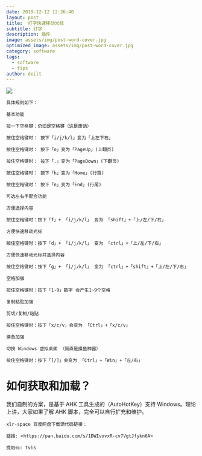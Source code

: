 ```yaml
---
date: 2019-12-12 12:26:40
layout: post
title:  打字快速移动光标
subtitle: 打字
description: 插件
image: assets/img/post-word-cover.jpg
optimized_image: assets/img/post-word-cover.jpg
category: software
tags:
  - software
  - tips
author: deilt
---
```




![](/img/post-word-1.jpg)

```
具体规则如下：

基本功能

按一下空格键：仍旧是空格键（这是废话）

按住空格键时： 按下「i/j/k/l」变为「上左下右」

按住空格键时： 按下「o」变为「PageUp」(上翻页)

按住空格键时： 按下「.」变为「PageDown」(下翻页)

按住空格键时： 按下「h」变为「Home」(行首)

按住空格键时： 按下「n」变为「End」(行尾)

可选左右手配合功能

方便选择内容

按住空格键时：按下「f」+ 「i/j/k/l」 变为 「shift」+「上/左/下/右」

方便快速移动光标

按住空格键时：按下「d」+ 「i/j/k/l」 变为 「ctrl」+「上/左/下/右」

方便快速移动光标并选择内容

按住空格键时：按下「g」+ 「i/j/k/l」 变为 「ctrl」+「shift」+「上/左/下/右」

空格加强

按住空格键时：按下「1~9」数字 会产生1~9个空格

复制粘贴加强

剪切/复制/粘贴

按住空格键时：按下「x/c/v」会变为 「Ctrl」+「x/c/v」

摸鱼加强

切换 Windows 虚拟桌面 （简直是摸鱼神器）

按住空格键时：按下「[/]」会变为 「Ctrl」+「Win」+「左/右」
```

# 如何获取和加载？

我们自制的方案，是基于 AHK 工具生成的（AutoHotKey）支持 Windows。理论上讲，大家如果了解 AHK 脚本，完全可以自行扩充和维护。

```
xlr-space 百度网盘下载源代码链接：

链接: <https://pan.baidu.com/s/1DWIvovxR-cv7VgtJfykn6A>

提取码: tvis

```
